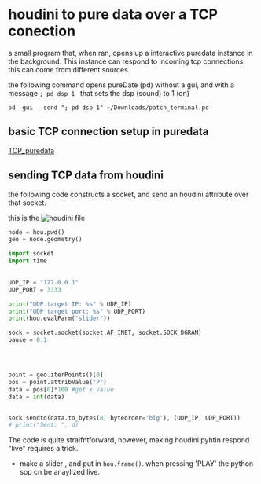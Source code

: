 # houdini to pure data over a TCP conection

a small program that, when ran, opens up a interactive puredata instance in the background. This instance can respond to incoming tcp connections. this can come from different sources.

the following command opens pureDate (pd) without a gui, and with a message ```; pd dsp 1 ``` that sets the dsp (sound) to 1 (on)


```shell
pd -gui  -send "; pd dsp 1" ~/Downloads/patch_terminal.pd
```



## basic TCP connection setup in puredata

[TCP_puredata](media/TCP_puredata.png)


## sending TCP data from houdini 

the following code constructs a socket, and send an houdini attribute over that socket.

this is the ![houdini file](houdini_PD_TCP.hipnc)

```python
node = hou.pwd()
geo = node.geometry()

import socket
import time

 
UDP_IP = "127.0.0.1"
UDP_PORT = 3333

print("UDP target IP: %s" % UDP_IP)
print("UDP target port: %s" % UDP_PORT)
print(hou.evalParm("slider"))

sock = socket.socket(socket.AF_INET, socket.SOCK_DGRAM)
pause = 0.1




point = geo.iterPoints()[0]
pos = point.attribValue("P")
data = pos[0]*100 #get x value
data = int(data)


sock.sendto(data.to_bytes(8, byteorder='big'), (UDP_IP, UDP_PORT))
# print("Sent: ", d)
   ```

The code is quite straifntforward, however, making houdini pyhtin respond "live" requires a trick. 

- make a slider , and put in ```hou.frame()```. when pressing 'PLAY' the python sop cn be anaylized live.

 
        

